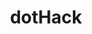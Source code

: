 ---
layout: default
title: dotHack
img_path: /static/certificates/dotHack.jpg
pdf: /static/certificates/dotHack.jpg
---